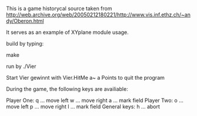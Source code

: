 This is a game historycal source taken from http://web.archive.org/web/20050212180221/http://www.vis.inf.ethz.ch/~andy/Oberon.html

It serves as an example of XYplane module usage.

build by typing:

make

run by ./Vier <number>

Start Vier gewinnt with Vier.HitMe a~
       a Points to quit the program

   During the game, the following keys are availiable:

 Player One:
         q ... move left
         w ... move right
         a ... mark field
 Player Two:
         o ... move left
         p ... move right
         l ... mark field
 General keys:
         h ... abort

